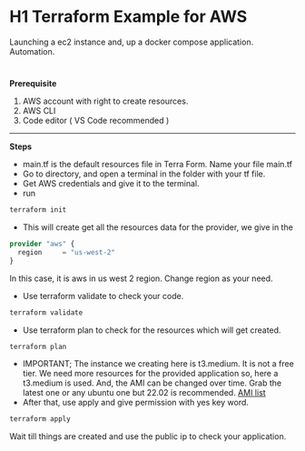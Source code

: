 # H1 Terraform Example for AWS

Launching a ec2 instance and, up a docker compose application. Automation.

#

**Prerequisite**
1. AWS account with right to create resources.
2. AWS CLI
3. Code editor ( VS Code recommended )
---
**Steps**

- main.tf is the default resources file in Terra Form. Name your file main.tf
- Go to directory, and open a terminal in the folder with your tf file.
- Get AWS credentials and give it to the terminal. 
- run
```bash
terraform init
```
- This will create get all the resources data for the provider, we give in the
```terraform
provider "aws" {
  region     = "us-west-2"
}
```
In this case, it is aws in us west 2 region. Change region as your need.

- Use terraform validate to check your code.
```bash
terraform validate
```
- Use terraform plan to check for the resources which will get created.  
```bash
terraform plan
```
- IMPORTANT; The instance we creating here is t3.medium. It is not a free tier. We need more resources for the provided application so, here a t3.medium is used. And, the AMI can be changed over time. Grab the latest one or any ubuntu one but 22.02 is recommended. [AMI list](https://cloud-images.ubuntu.com/locator/ec2/) 
- After that, use apply and give permission with yes key word.
```bash
terraform apply
```

Wait till things are created and use the public ip to check your application.